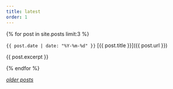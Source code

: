 ```yaml
---
title: latest
order: 1
---
```


{% for post in site.posts limit:3 %}

`{{ post.date | date: "%Y-%m-%d" }}` [{{ post.title }}]({{ post.url }})

 {{ post.excerpt }}

{% endfor %}

*[older posts](/archive)*
